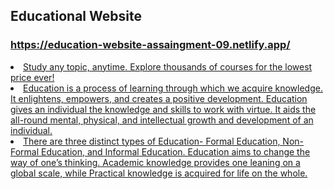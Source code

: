 <h2>Educational Website  </h2>
<h3> <a href="https://education-website-assaingment-09.netlify.app/">https://education-website-assaingment-09.netlify.app/ </h3>

<li>Study any topic, anytime. Explore thousands of courses for the lowest price ever!</li>
<li> Education is a process of learning through which we acquire knowledge. It enlightens, empowers, and creates a positive development. Education gives an individual the knowledge and skills to work with virtue. It aids the all-round mental, physical, and intellectual growth and development of an individual.</li>
<li>There are three distinct types of Education- Formal Education, Non-Formal Education, and Informal Education. Education aims to change the way of one’s thinking. Academic knowledge provides one leaning on a global scale, while Practical knowledge is acquired for life on the whole.</li>
